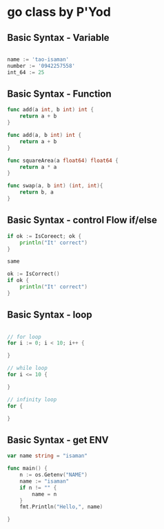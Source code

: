 # go class by P'Yod

## Basic Syntax - Variable

```go

name := 'tao-isaman'
number := '0942257558'
int_64 := 25

```

## Basic Syntax - Function
```go
func add(a int, b int) int {
    return a + b
}

func add(a, b int) int {
    return a + b
}

func squareArea(a float64) float64 {
    return a * a
}

func swap(a, b int) (int, int){
	return b, a
}
```

## Basic Syntax - control Flow if/else
```go
if ok := IsCoreect; ok {
    println("It' correct")
}

same

ok := IsCorrect()
if ok {
    println("It' correct")
}

```

## Basic Syntax - loop 
```go 

// for loop
for i := 0; i < 10; i++ {

}

// while loop
for i <= 10 {

}

// infinity loop
for {

}

```
## Basic Syntax - get ENV
```go 
var name string = "isaman"

func main() {
	n := os.Getenv("NAME")
	name := "isaman"
	if n != "" {
		name = n
	}
	fmt.Println("Hello,", name)

}
```

